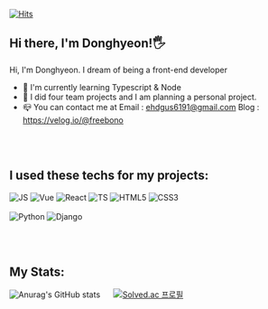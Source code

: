[![Hits](https://hits.seeyoufarm.com/api/count/incr/badge.svg?url=https%3A%2F%2Fgithub.com%2FFreeBono&count_bg=%23CCF3FF&title_bg=%230080FF&icon=&icon_color=%23E7E7E7&title=hits&edge_flat=false)](https://hits.seeyoufarm.com)
## Hi there, I'm Donghyeon!🖐

 Hi, I'm Donghyeon. I dream of being a front-end developer
 + 📖 I'm currently learning Typescript & Node
 + 📜 I did four team projects and I am planning a personal project.
 + 📪 You can contact me at Email : <ehdgus6191@gmail.com> Blog : <https://velog.io/@freebono>

<br></br>

## I used these techs for my projects:
![JS](https://img.shields.io/badge/JavaScript-F7DF1E.svg?&style=for-the-badge&logo=JavaScript&logoColor=white)
![Vue](https://img.shields.io/badge/Vue.js-4FC08D.svg?&style=for-the-badge&logo=Vue.js&logoColor=white)
![React](https://img.shields.io/badge/React-61DAFB.svg?&style=for-the-badge&logo=React&logoColor=white)
![TS](https://img.shields.io/badge/TypeScript-3178C6.svg?&style=for-the-badge&logo=TypeScript&logoColor=white)
![HTML5](https://img.shields.io/badge/HTML5-E34F26.svg?&style=for-the-badge&logo=HTML5&logoColor=white)
![CSS3](https://img.shields.io/badge/CSS3-1572B6.svg?&style=for-the-badge&logo=CSS3&logoColor=white)
<br></br>
![Python](https://img.shields.io/badge/Python-3776AB.svg?&style=for-the-badge&logo=Python&logoColor=white)
![Django](https://img.shields.io/badge/Django-092E20.svg?&style=for-the-badge&logo=Django&logoColor=white)



<br></br>

## My Stats:
![Anurag's GitHub stats](https://github-readme-stats.vercel.app/api?username=FreeBono&show_icons=true)    &nbsp;&nbsp;&nbsp;&nbsp;       [![Solved.ac
프로필](http://mazassumnida.wtf/api/v2/generate_badge?boj=ehdgus619)](https://solved.ac/ehdgus619)



<!---
FreeBono/FreeBono is a ✨ special ✨ repository because its `README.md` (this file) appears on your GitHub profile.
You can click the Preview link to take a look at your changes.
--->

